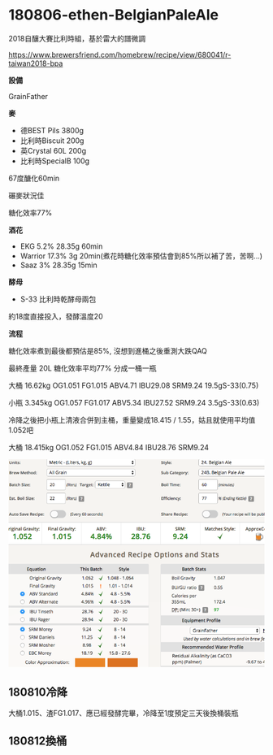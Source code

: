 # 180806-ethen-BelgianPaleAle

2018自釀大賽比利時組，基於雷大的譜微調

https://www.brewersfriend.com/homebrew/recipe/view/680041/r-taiwan2018-bpa

**設備**

GrainFather

**麥**

* 德BEST Pils 3800g
* 比利時Biscuit 200g
* 英Crystal 60L 200g
* 比利時SpecialB 100g

67度醣化60min

碾麥狀況佳

糖化效率77%

**酒花**

* EKG 5.2% 28.35g 60min
* Warrior 17.3% 3g 20min(煮花時糖化效率預估會到85%所以補了苦，苦啊...)
* Saaz 3% 28.35g 15min

**酵母**
 
* S-33 比利時乾酵母兩包

約18度直接投入，發酵溫度20

**流程**

糖化效率煮到最後都預估是85%, 沒想到進桶之後重測大跌QAQ

最終產量 20L 糖化效率平均77% 分成一桶一瓶

大桶 16.62kg OG1.051 FG1.015 ABV4.71 IBU29.08 SRM9.24 19.5gS-33(0.75)

小瓶 3.345kg OG1.057 FG1.017 ABV5.34 IBU27.52 SRM9.24 3.5gS-33(0.63)

冷降之後把小瓶上清液合併到主桶，重量變成18.415 / 1.55，姑且就使用平均值1.052吧

大桶 18.415kg OG1.052 FG1.015 ABV4.84 IBU28.76 SRM9.24 

![](../img/test131.png)

## 180810冷降

大桶1.015、渣FG1.017、應已經發酵完畢，冷降至1度預定三天後換桶裝瓶

## 180812換桶

